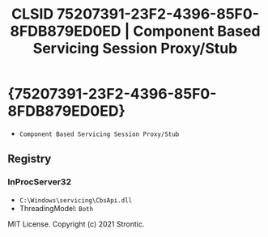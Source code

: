 ﻿---
title: "CLSID 75207391-23F2-4396-85F0-8FDB879ED0ED | Component Based Servicing Session Proxy/Stub"
excerpt: What is COM-Object CLSID 75207391-23F2-4396-85F0-8FDB879ED0ED?
---

# {75207391-23F2-4396-85F0-8FDB879ED0ED}

* `Component Based Servicing Session Proxy/Stub`

## Registry


### InProcServer32

* `C:\Windows\servicing\CbsApi.dll`
* ThreadingModel: `Both`

MIT License. Copyright (c) 2021 Strontic.


